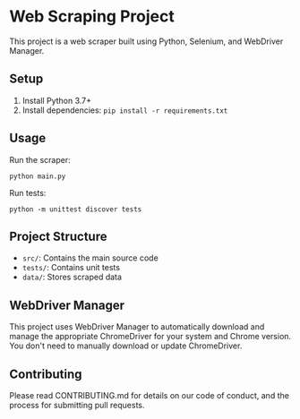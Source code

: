 # Web Scraping Project

This project is a web scraper built using Python, Selenium, and WebDriver Manager.

## Setup

1. Install Python 3.7+
2. Install dependencies: `pip install -r requirements.txt`

## Usage

Run the scraper:

```
python main.py
```

Run tests:

```
python -m unittest discover tests
```

## Project Structure

- `src/`: Contains the main source code
- `tests/`: Contains unit tests
- `data/`: Stores scraped data

## WebDriver Manager

This project uses WebDriver Manager to automatically download and manage the appropriate ChromeDriver for your system and Chrome version. You don't need to manually download or update ChromeDriver.

## Contributing

Please read CONTRIBUTING.md for details on our code of conduct, and the process for submitting pull requests.